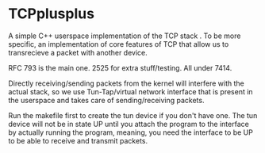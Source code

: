 # TCPplusplus
A simple C++ userspace implementation of the TCP stack . To be more specific, an implementation of core features of TCP that allow us to transrecieve a packet with another device.

RFC 793 is the main one. 2525 for extra stuff/testing. All under 7414.

Directly receiving/sending packets from the kernel will interfere with the actual stack, so we use Tun-Tap/virtual network interface that is present in the userspace and takes care of sending/receiving packets.

Run the makefile first to create the tun device if you don't have one. The tun device will not be in state UP until you attach the program to the interface by actually running the program, meaning, you need the interface to be UP to be able to receive and transmit packets.
